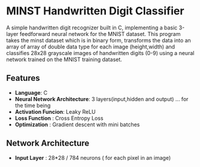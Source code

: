 # MINST Handwritten Digit Classifier
A simple handwritten digit recognizer built in C, implementing a basic 3-layer feedforward neural network for the MNIST dataset. 
This program takes the minst dataset which is in binary form, transforms the data into an array of array of double data type for each image (height,width) and
classifies 28x28 grayscale images of handwritten digits (0-9) using a neural network trained on the MNIST training dataset.
## Features
- **Language**: C
- **Neural Network Architecture**: 3 layers(input,hidden and output) ... for the time being
- **Activation Funcion**: Leaky ReLU
- **Loss Function** : Cross Entropy Loss
- **Optimization** : Gradient descent with mini batches
## Network Architecture
- **Input Layer** : 28*28 / 784 neurons ( for each pixel in an image)
